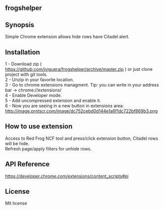 ## frogshelper

## Synopsis

Simple Chrome extension allows hide rows have Citadel alert.

## Installation

1 - Download zip ( https://github.com/iviguera/frogshelper/archive/master.zip ) or just clone project with git tools.  
2 - Unzip in your favorite location.  
3 - Go to chrome extensions managment. Tip: you can write in your address bar -> chrome://extensions/  
4 - Enable Developer mode.  
5 - Add uncompressed extension and enable it.  
6 - Now you are seeing in a new button in extensions area: http://image.prntscr.com/image/dc752cebd0d144e1a6f1dc722bf869b3.png  

## How to use extension

Access to Red Frog NCF tool and press/click extension button, Citadel rows will be hide.  
Refresh page/apply filters for unhide rows.  

## API Reference

https://developer.chrome.com/extensions/content_scripts#pi

## License

Mit license  
